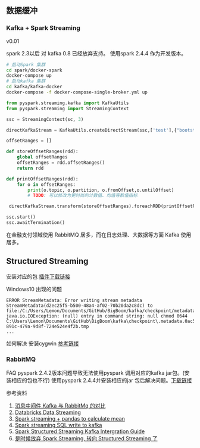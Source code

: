## 数据缓冲


### Kafka + Spark Streaming
v0.01

spark 2.3以后 对 kafka 0.8 已经放弃支持。
使用spark 2.4.4 作为开发版本。
```bash
# 启动Spark 集群
cd spark/docker-spark
docker-compose up
# 启动kafka 集群
cd kafka/kafka-docker
docker-compose -f docker-compose-single-broker.yml up
```

```python
from pyspark.streaming.kafka import KafkaUtils
from pyspark.streaming import StreamingContext

ssc = StreamingContext(sc, 3)

directKafkaStream = KafkaUtils.createDirectStream(ssc,['test'],{"bootstrap.servers":'localhost:9092'})

offsetRanges = []

def storeOffsetRanges(rdd):
    global offsetRanges
    offsetRanges = rdd.offsetRanges()
    return rdd

def printOffsetRanges(rdd):
    for o in offsetRanges:
        print(o.topic, o.partition, o.fromOffset,o.untilOffset)
        # TODO: 可以修改为更时尚的计数值、均值等数值指标

 directKafkaStream.transform(storeOffsetRanges).foreachRDD(printOffsetRanges)

ssc.start()
ssc.awaitTermination()
```
在金融支付领域使用 RabbitMQ 居多，而在日志处理、大数据等方面 Kafka 使用居多。

## Structured Streaming

安装对应的包
[插件下载链接](
https://search.maven.org/classic/#search%7Cgav%7C1%7Cg%3A%22org.apache.spark%22%20AND%20a%3A%22spark-sql-kafka-0-10_2.11%22)

Windows10 出现的问题
```
ERROR StreamMetadata: Error writing stream metadata StreamMetadata(d2ec25f5-b500-48a4-af02-70b20da2c8dc) to file:/C:/Users/Lemon/Documents/GitHub/BigBoom/kafka/checkpoint/metadata
java.io.IOException: (null) entry in command string: null chmod 0644 C:\Users\Lemon\Documents\GitHub\BigBoom\kafka\checkpoint\.metadata.0ac501ce-891c-479a-9d8f-724e524e4f2b.tmp
...
```
如何解决
安装cygwin
[参考链接](https://stackoverflow.com/questions/45467106/spark-structured-streaming)

### RabbitMQ

FAQ
pyspark 2.4.2版本问题导致无法使用pyspark 调用对应的kafka jar包。(安装相应的包也不行)
使用pyspark 2.4.4并安装相应的jar 包后解决问题。[下载链接](https://search.maven.org/classic/#search%7Cgav%7C1%7Cg%3A%22org.apache.spark%22%20AND%20a%3A%22spark-streaming-kafka-0-10-assembly_2.11%22)



参考资料
1. [消息中间件 Kafka 与 RabbitMq 的对比](https://www.infoq.cn/article/kafka-vs-rabbitmq)
2. [Databricks Data Streaming](https://stanford.edu/~rezab/sparkclass/slides/td_streaming.pdf)
3. [Spark streaming + pandas to calculate mean](https://matthewrocklin.com/blog/work/2017/10/16/streaming-dataframes-1)
4. [Spark streaming SQL write to kafka](https://databricks.com/blog/2017/04/26/processing-data-in-apache-kafka-with-structured-streaming-in-apache-spark-2-2.html)
5. [Spark Structured Streaming Kafka Intergration Guide](http://spark.apache.org/docs/latest/structured-streaming-kafka-integration.html)
6. [是时候放弃 Spark Streaming, 转向 Structured Streaming 了](https://zhuanlan.zhihu.com/p/51883927)